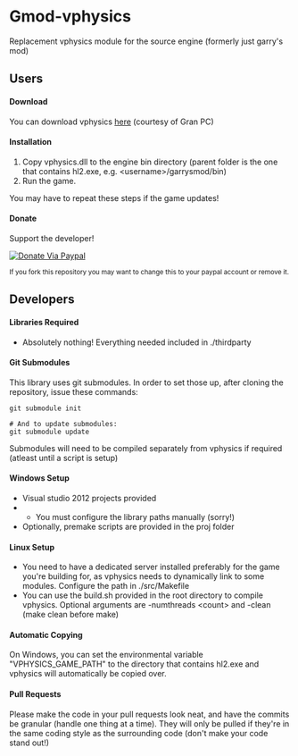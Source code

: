 Gmod-vphysics
=============

Replacement vphysics module for the source engine (formerly just garry's mod)

## Users
#### Download
You can download vphysics [here](http://peniscorp.com/vphysics/) (courtesy of Gran PC)
#### Installation
1. Copy vphysics.dll to the engine bin directory (parent folder is the one that contains hl2.exe, e.g. \<username\>/garrysmod/bin)
2. Run the game.

You may have to repeat these steps if the game updates!

#### Donate
Support the developer!

[![Donate Via Paypal](https://www.paypalobjects.com/en_US/i/btn/btn_donateCC_LG.gif)](http://www.paypal.com/cgi-bin/webscr?cmd=_s-xclick&hosted_button_id=3UA358MF6QLZE)

<sub>If you fork this repository you may want to change this to your paypal account or remove it.</sub>

## Developers
#### Libraries Required
* Absolutely nothing! Everything needed included in ./thirdparty

#### Git Submodules
This library uses git submodules. In order to set those up, after cloning the repository, issue these commands:

```
git submodule init

# And to update submodules:
git submodule update
```

Submodules will need to be compiled separately from vphysics if required (atleast until a script is setup)

#### Windows Setup
* Visual studio 2012 projects provided
* - You must configure the library paths manually (sorry!)
* Optionally, premake scripts are provided in the proj folder

#### Linux Setup
* You need to have a dedicated server installed preferably for the game you're building for, as vphysics needs to dynamically link to some modules. Configure the path in ./src/Makefile
* You can use the build.sh provided in the root directory to compile vphysics. Optional arguments are -numthreads \<count\> and -clean (make clean before make)

#### Automatic Copying
On Windows, you can set the environmental variable "VPHYSICS_GAME_PATH" to the directory that contains hl2.exe and vphysics will automatically be copied over.

#### Pull Requests
Please make the code in your pull requests look neat, and have the commits be granular (handle one thing at a time). They will only be pulled if they're in the same coding style as the surrounding code (don't make your code stand out!)
